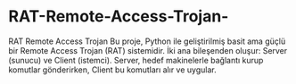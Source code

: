 # RAT-Remote-Access-Trojan-
RAT Remote Access Trojan Bu proje, Python ile geliştirilmiş basit ama güçlü bir Remote Access Trojan (RAT) sistemidir. İki ana bileşenden oluşur: Server (sunucu) ve Client (istemci). Server, hedef makinelerle bağlantı kurup komutlar gönderirken, Client bu komutları alır ve uygular.
